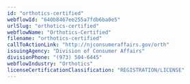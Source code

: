 ```yaml
---
id: "orthotics-certified"
webflowId: "640b8467ee255a7fdb6ba0e5"
urlSlug: "orthotics-certified"
webflowName: "Orthotics-Certified"
filename: "orthotics-certified"
callToActionLink: "http://njconsumeraffairs.gov/orth"
issuingAgency: "Division of Consumer Affairs"
divisionPhone: "(973) 504-6445"
webflowIndustry: "Orthotics"
licenseCertificationClassification: "REGISTRATION/LICENSE"
---
```

